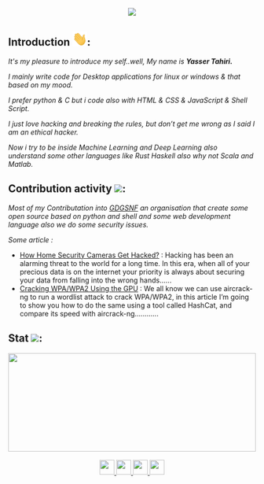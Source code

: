 <p align="center">
<img src="https://github-profile-trophy.vercel.app/?username=yezz123&theme=monokai&margin-w=15">
</p>

## Introduction <img src="https://raw.githubusercontent.com/ABSphreak/ABSphreak/master/gifs/Hi.gif" width="30px">:

<i>It's my pleasure to introduce my self..well, My name is <b>Yasser Tahiri. </b>

I mainly write code for Desktop applications for linux or windows & that based on my mood.

I prefer python & C but i code also with HTML & CSS & JavaScript & Shell Script.

I just love hacking and breaking the rules, but don’t get me wrong as I said I am an ethical hacker.

Now i try to be inside Machine Learning and Deep Learning also understand some other languages like Rust Haskell also why not Scala and Matlab.</i>


## Contribution activity <img src="https://media.giphy.com/media/Z6wxlelBagpIa4HNhV/giphy.gif" width="30px">:

<i>Most of my Contributation into [GDGSNF](https://github.com/GDGSNF) an organisation that create some open source based on python and shell and some web development language also we do some security issues.</i>

<i>Some article :</i>
-   [How Home Security Cameras Get Hacked?](https://yassertahiri.medium.com/how-home-security-cameras-get-hacked-6b7b3490fc47) : Hacking has been an alarming threat to the world for a long time. In this era, when all of your precious data is on the internet your priority is always about securing your data from falling into the wrong hands......
-   [Cracking WPA/WPA2 Using the GPU](https://yassertahiri.medium.com/cracking-wpa-wpa2-using-the-gpu-c19441551dd7) : We all know we can use aircrack-ng to run a wordlist attack to crack WPA/WPA2, in this article I’m going to show you how to do the same using a tool called HashCat, and compare its speed with aircrack-ng............

## Stat <img src="https://media.giphy.com/media/C4b6GwFKbYxK8/giphy.gif" width="30px">:

<p align="center">

<img width="100%" height="200" src="https://github-readme-stats.vercel.app/api?username=yezz123&show_icons=true&theme=gotham"></a>

</p>


<p align="center">
    
  <a href="https://www.instagram.com/froggy__19/">
    <img src="https://simpleicons.org/icons/instagram.svg" width="30" height="30">
    </a>
    
  <a href="https://www.linkedin.com/in/yasser-tahiri-14765b1a0/">
    <img src="https://simpleicons.org/icons/linkedin.svg" width="30" height="30">
    </a>
  <a href="https://twitter.com/THyasser1">
    <img src="https://simpleicons.org/icons/twitter.svg" width="30" height="30">
    </a>
  <a href="https://www.facebook.com/xoxo00y/">
    <img src="https://simpleicons.org/icons/facebook.svg" width="30" height="30">
    </a>
</p>
